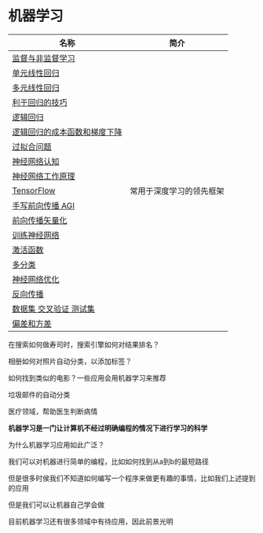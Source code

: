 # 机器学习

| 名称 | 简介 |
| - | - |
| [监督与非监督学习](Unit1.md) | |
| [单元线性回归](Unit2.md) | |
| [多元线性回归](Unit3.md) | |
| [利于回归的技巧](Unit4.md) | |
| [逻辑回归](Unit5.md) | |
| [逻辑回归的成本函数和梯度下降](Unit6.md) | |
| [过拟合问题](Unit7.md) | |
| [神经网络认知](Unit8.md) | |
| [神经网络工作原理](Unit9.md) | |
| [TensorFlow](Unit10.md) | 常用于深度学习的领先框架 |
| [手写前向传播 AGI](Unit11.md) | |
| [前向传播矢量化](Unit12.md) | |
| [训练神经网络](Unit13.md) | |
| [激活函数](Unit14.md) | |
| [多分类](Unit15.md) | |
| [神经网络优化](Unit16.md) | |
| [反向传播](Unit17.md) | |
| [数据集 交叉验证 测试集](Unit18.md) | |
| [偏差和方差](Unit19.md) | |

在搜索如何做寿司时，搜索引擎如何对结果排名？

相册如何对照片自动分类，以添加标签？

如何找到类似的电影？一些应用会用机器学习来推荐

垃圾邮件的自动分类

医疗领域，帮助医生判断病情

**机器学习是一门让计算机不经过明确编程的情况下进行学习的科学**


为什么机器学习应用如此广泛？

我们可以对机器进行简单的编程，比如如何找到从a到b的最短路径

但是很多时侯我们不知道如何编写一个程序来做更有趣的事情，比如我们上述提到的应用

但是我们可以让机器自己学会做

目前机器学习还有很多领域中有待应用，因此前景光明

